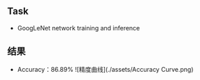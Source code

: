 ## Task
* GoogLeNet network training and inference

  

## 结果



* Accuracy：86.89%
![精度曲线](./assets/Accuracy Curve.png)

